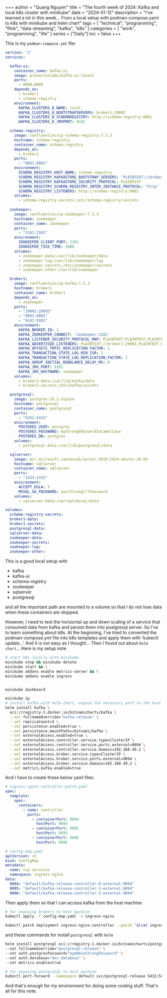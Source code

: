 +++
author = "Quang Nguyen"
title = "The fourth week of 2024: Kafka and local k8s cluster with minikube"
date = "2024-01-12"
description = "I've learned a lot in this week... From a local setup with podman-compose.yaml to k8s with minikube and helm chart"
tags = [
    "technical",
    "programming",
    "flink",
    "data-streaming",
    "kafka",
    "k8s"
]
categories = [
    "work",
    "programming",
    "life"
]
series = ["Daily"]
toc = false
+++

This is my `podman-compose.yml` file:

```yaml
version: '2'
services:

  kafka-ui:
    container_name: kafka-ui
    image: provectuslabs/kafka-ui:latest
    ports:
      - 8090:8080
    depends_on:
      - broker1
      - schema-registry
    environment:
      KAFKA_CLUSTERS_0_NAME: local
      KAFKA_CLUSTERS_0_BOOTSTRAPSERVERS: broker1:29092
      KAFKA_CLUSTERS_0_SCHEMAREGISTRY: http://schema-registry:8081
      KAFKA_CLUSTERS_0_JMXPORT: 9101

  schema-registry:
    image: confluentinc/cp-schema-registry:7.5.3
    hostname: schema-registry
    container_name: schema-registry
    depends_on:
      - broker1
    ports:
      - "8081:8081"
    environment:
      SCHEMA_REGISTRY_HOST_NAME: schema-registry
      SCHEMA_REGISTRY_KAFKASTORE_BOOTSTRAP_SERVERS: 'PLAINTEXT://broker1:29092'
      SCHEMA_REGISTRY_KAFKASTORE_SECURITY_PROTOCOL: PLAINTEXT
      SCHEMA_REGISTRY_SCHEMA_REGISTRY_INTER_INSTANCE_PROTOCOL: "http"
      SCHEMA_REGISTRY_LISTENERS: http://schema-registry:8081
    volumes:
      - schema-registry-secrets:/etc/schema-registry/secrets
  
  zookeeper:
    image: confluentinc/cp-zookeeper:7.5.3
    hostname: zookeeper
    container_name: zookeeper
    ports:
      - "2181:2181"
    environment:
      ZOOKEEPER_CLIENT_PORT: 2181
      ZOOKEEPER_TICK_TIME: 2000
    volumes:
      - zookeeper-data:/var/lib/zookeeper/data
      - zookeeper-log:/var/lib/zookeeper/log
      - zookeeper-secrets:/etc/zookeeper/secrets
      - zookeeper-other:/var/lib/zookeeper

  broker1:
    image: confluentinc/cp-kafka:7.5.3
    hostname: broker1
    container_name: broker1
    depends_on:
      - zookeeper
    ports:
      - "29092:29092"
      - "9092:9092"
      - "9101:9101"
    environment:
      KAFKA_BROKER_ID: 1
      KAFKA_ZOOKEEPER_CONNECT: 'zookeeper:2181'
      KAFKA_LISTENER_SECURITY_PROTOCOL_MAP: PLAINTEXT:PLAINTEXT,PLAINTEXT_HOST:PLAINTEXT
      KAFKA_ADVERTISED_LISTENERS: PLAINTEXT://broker1:29092,PLAINTEXT_HOST://localhost:9092
      KAFKA_OFFSETS_TOPIC_REPLICATION_FACTOR: 1
      KAFKA_TRANSACTION_STATE_LOG_MIN_ISR: 1
      KAFKA_TRANSACTION_STATE_LOG_REPLICATION_FACTOR: 1
      KAFKA_GROUP_INITIAL_REBALANCE_DELAY_MS: 0
      KAFKA_JMX_PORT: 9101
      KAFKA_JMX_HOSTNAME: zookeeper
    volumes:
      - broker1-data:/var/lib/kafka/data
      - broker1-secrets:/etc/kafka/secrets

  postgresql:
    image: postgres:16.1-alpine
    hostname: postgresql
    container_name: postgresql
    ports:
      - "5432:5432"
    environment:
      POSTGRES_USER: postgres
      POSTGRES_PASSWORD: myStrongP@sswordInCamelCase
      POSTGRES_DB: postgres
    volumes:
      - postgresql-data:/var/lib/postgresql/data

  sqlserver:
    image: mcr.microsoft.com/mssql/server:2019-CU24-ubuntu-20.04
    hostname: sqlserver
    container_name: sqlserver
    ports:
      - "1433:1433"
    environment:
      ACCEPT_EULA: Y
      MSSQL_SA_PASSWORD: yourStrong(!)Password
    volumes:
      - sqlserver-data:/var/opt/mssql/data

volumes:
  schema-registry-secrets:
  broker1-data:
  broker1-secrets:
  postgresql-data:
  sqlserver-data:
  zookeeper-data:
  zookeeper-secrets:
  zookeeper-log:
  zookeeper-other:
```
This is a good local setup with
- kafka
- kafka-ui
- schema-registry
- zookeeper
- sqlserver
- postgresql

and all the important path are mounted to a volume so that I do not lose data when these containers are stopped.

However, I need to test the horizontal up and down scaling of a service that consumed data from kafka and persist them into postgresql server.
So I've to learn something about k8s.
At the beginning, I've tried to converted the podman-compose.yml file into k8s templates and apply them with 'kubectl update...'
And it is not easy as I thought... Then I found out about `helm chart`...
Here is my setup note

```sh
# start k8s locally with minikube
minikube stop && minikube delete
minikube start && \
minikube addons enable metrics-server && \
minikube addons enable ingress


minikube dashboard

minikube ip
# install kafka with helm chart, expose the necessary port to the host machine so that I can dev easily
helm install kafka \
  oci://registry-1.docker.io/bitnamicharts/kafka \
  --set fullnameOverride="kafka-release" \
  --set replicaCount=3 \
  --set persistence.enabled=true \
  --set persistence.mountPath=/bitnami/kafka \
  --set externalAccess.enabled=true \
  --set externalAccess.controller.service.type=ClusterIP \
  --set externalAccess.controller.service.ports.external=9094 \
  --set externalAccess.controller.service.domain=192.168.49.2 \
  --set externalAccess.broker.service.type=ClusterIP \
  --set externalAccess.broker.service.ports.external=9094 \
  --set externalAccess.broker.service.domain=192.168.49.2 \
  --set metrics.kafka.enabled=true
```
And I have to create these below yaml files:
```yaml
# ingress-nginx-controller-patch.yaml
spec:
  template:
    spec:
      containers:
        - name: controller
          ports:
            - containerPort: 9094
              hostPort: 9094
            - containerPort: 9095
              hostPort: 9095
            - containerPort: 9096
              hostPort: 9096
```

```yaml
# config-map.yaml
apiVersion: v1
kind: ConfigMap
metadata:
  name: tcp-services
  namespace: ingress-nginx
data:
  9094: "default/kafka-release-controller-0-external:9094"
  9095: "default/kafka-release-controller-1-external:9094"
  9096: "default/kafka-release-controller-2-external:9094"
```
Then apply them so that I can access kafka from the host machine

```sh
# for exposing brokers to host machine
kubectl apply -f config-map.yaml -n ingress-nginx

kubectl patch deployment ingress-nginx-controller --patch "$(cat ingress-nginx-controller-patch.yaml)" -n ingress-nginx
```

and these commands for install `postgresql` with `helm`

```sh
helm install postgresql oci://registry-1.docker.io/bitnamicharts/postgresql \
--set fullnameOverride="postgresql-release" \
--set auth.postgresPassword="myAdminStrongPassword" \
--set auth.database="dev_database" \
--set metrics.enable=true 

# for exposing postgresql to host machine
kubectl port-forward --namespace default svc/postgresql-release 5432:5432
```

And that's enough for my environment for doing some cooling stuff.
That's all for this note.